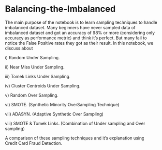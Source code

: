 # Balancing-the-Imbalanced
The main purpose of the notebook is to learn sampling techniques to handle imbalanced dataset. Many beginners have never sampled data of imbalanced dataset and got an accuracy of 98% or more (considering only accuracy as performance metric) and think it’s perfect. But many fail to notice the False Positive rates they got as their result. In this notebook, we discuss about

i) Random Under Sampling.

ii) Near Miss Under Sampling.

iii) Tomek Links Under Sampling.

iv) Cluster Centroids Under Sampling.

v) Random Over Sampling.

vi) SMOTE. (Synthetic Minority OverSampling Technique)

vii) ADASYN. (Adaptive Synthetic Over Sampling)

viii) SMOTE & Tomek Links. (Combination of Under sampling and Over sampling)

A comparison of these sampling techniques and it’s explanation using Credit Card Fraud Detection.

